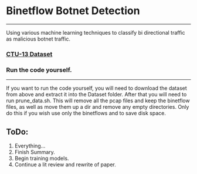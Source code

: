 # Binetflow Botnet Detection
---
Using various machine learning techniques to classify bi directional traffic as malicious
botnet traffic. 

### [CTU-13 Dataset](https://mcfp.felk.cvut.cz/publicDatasets/CTU-13-Dataset.tar.bz2)
 
### Run the code yourself.
---
If you want to run the code yourself, you will need to download the dataset from above and extract it into the Dataset folder.
After that you will need to run prune_data.sh. This will remove all the pcap files and keep the binetflow files, as well as
move them up a dir and remove any empty directories. Only do this if you wish use only the binetflows and to save disk space.

## ToDo:
1. Everything...
2. Finish Summary.
3. Begin training models.
4. Continue a lit review and rewrite of paper.
